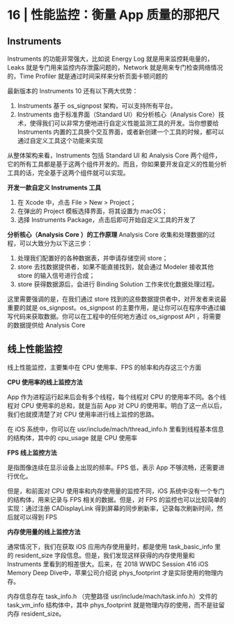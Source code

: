 # 16 | 性能监控：衡量 App 质量的那把尺

## Instruments
Instruments 的功能非常强大，比如说 Energy Log 就是用来监控耗电量的，Leaks 就是专门用来监控内存泄露问题的，Network 就是用来专门检查网络情况的，Time Profiler 就是通过时间采样来分析页面卡顿问题的

最新版本的 Instruments 10 还有以下两大优势：
1. Instruments 基于 os_signpost 架构，可以支持所有平台。
2. Instruments 由于标准界面（Standard UI）和分析核心（Analysis Core）技术，使得我们可以非常方便地进行自定义性能监测工具的开发。当你想要给 Instruments 内置的工具换个交互界面，或者新创建一个工具的时候，都可以通过自定义工具这个功能来实现

从整体架构来看，Instruments 包括 Standard UI 和 Analysis Core 两个组件，它的所有工具都是基于这两个组件开发的。而且，你如果要开发自定义的性能分析工具的话，完全基于这两个组件就可以实现。

**开发一款自定义 Instruments 工具**
1. 在 Xcode 中，点击 File > New > Project；
2. 在弹出的 Project 模板选择界面，将其设置为 macOS；
3. 选择 Instruments Package，点击后即可开始自定义工具的开发了

**分析核心（Analysis Core ）的工作原理**
Analysis Core 收集和处理数据的过程，可以大致分为以下这三步：
1. 处理我们配置好的各种数据表，并申请存储空间 store；
2. store 去找数据提供者，如果不能直接找到，就会通过 Modeler 接收其他 store 的输入信号进行合成；
3. store 获得数据源后，会进行 Binding Solution 工作来优化数据处理过程。

这里需要强调的是，在我们通过 store 找到的这些数据提供者中，对开发者来说最重要的就是 os_signpost。os_signpost 的主要作用，是让你可以在程序中通过编写代码来获取数据。你可以在工程中的任何地方通过 os_signpost API ，将需要的数据提供给 Analysis Core


## 线上性能监控
线上性能监控，主要集中在 CPU 使用率、FPS 的帧率和内存这三个方面

**CPU 使用率的线上监控方法**

App 作为进程运行起来后会有多个线程，每个线程对 CPU 的使用率不同。各个线程对 CPU 使用率的总和，就是当前 App 对 CPU 的使用率。明白了这一点以后，我们也就摸清楚了对 CPU 使用率进行线上监控的思路。

在 iOS 系统中，你可以在 usr/include/mach/thread_info.h 里看到线程基本信息的结构体，其中的 cpu_usage 就是 CPU 使用率

**FPS 线上监控方法**

是指图像连续在显示设备上出现的频率。FPS 低，表示 App 不够流畅，还需要进行优化。

但是，和前面对 CPU 使用率和内存使用量的监控不同，iOS 系统中没有一个专门的结构体，用来记录与 FPS 相关的数据。但是，对 FPS 的监控也可以比较简单的实现：通过注册 CADisplayLink 得到屏幕的同步刷新率，记录每次刷新时间，然后就可以得到 FPS

**内存使用量的线上监控方法**

通常情况下，我们在获取 iOS 应用内存使用量时，都是使用 task_basic_info 里的 resident_size 字段信息。但是，我们发现这样获得的内存使用量和 Instruments 里看到的相差很大。后来，在 2018 WWDC Session 416 iOS Memory Deep Dive中，苹果公司介绍说 phys_footprint 才是实际使用的物理内存。

内存信息存在 task_info.h （完整路径 usr/include/mach/task.info.h）文件的 task_vm_info 结构体中，其中 phys_footprint 就是物理内存的使用，而不是驻留内存 resident_size。




